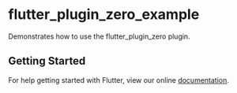 # flutter_plugin_zero_example

Demonstrates how to use the flutter_plugin_zero plugin.

## Getting Started

For help getting started with Flutter, view our online
[documentation](https://flutter.io/).

